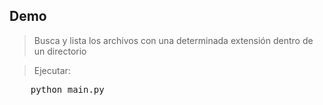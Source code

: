 ## Demo

> Busca y lista los archivos con una determinada extensión dentro de un directorio

> Ejecutar:
> 
<pre>
    python main.py
</pre>